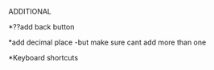 ADDITIONAL

*??add back button 

<!-- bugs -->
*add decimal place
    -but make sure cant add more than one


<!-- current fix -->
*Keyboard shortcuts 